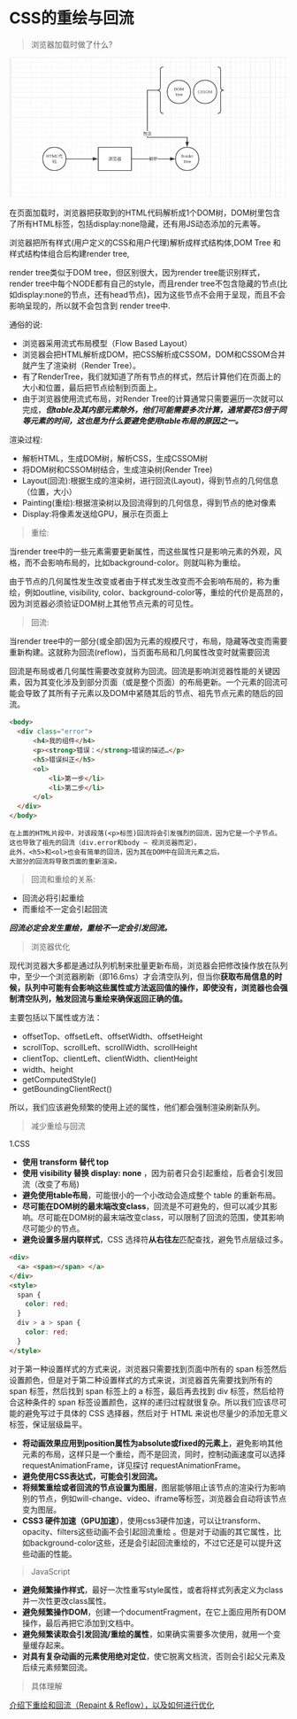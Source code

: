 # CSS的重绘与回流

> 浏览器加载时做了什么?

![css重绘与回流](images/浏览器加载过程.png)

  在页面加载时，浏览器把获取到的HTML代码解析成1个DOM树，DOM树里包含了所有HTML标签，包括display:none隐藏，还有用JS动态添加的元素等。

  浏览器把所有样式(用户定义的CSS和用户代理)解析成样式结构体,DOM Tree 和样式结构体组合后构建render tree,
  
  render tree类似于DOM tree，但区别很大，因为render tree能识别样式，render tree中每个NODE都有自己的style，而且render tree不包含隐藏的节点(比如display:none的节点，还有head节点)，因为这些节点不会用于呈现，而且不会影响呈现的，所以就不会包含到 render tree中.
    
  通俗的说: 
  + 浏览器采用流式布局模型（Flow Based Layout）
  + 浏览器会把HTML解析成DOM，把CSS解析成CSSOM，DOM和CSSOM合并就产生了渲染树（Render Tree）。
  + 有了RenderTree，我们就知道了所有节点的样式，然后计算他们在页面上的大小和位置，最后把节点绘制到页面上。
  + 由于浏览器使用流式布局，对Render Tree的计算通常只需要遍历一次就可以完成，***但table及其内部元素除外，他们可能需要多次计算，通常要花3倍于同等元素的时间，这也是为什么要避免使用table布局的原因之一。***

  渲染过程:
  + 解析HTML，生成DOM树，解析CSS，生成CSSOM树
  + 将DOM树和CSSOM树结合，生成渲染树(Render Tree)
  + Layout(回流):根据生成的渲染树，进行回流(Layout)，得到节点的几何信息（位置，大小）
  + Painting(重绘):根据渲染树以及回流得到的几何信息，得到节点的绝对像素
  + Display:将像素发送给GPU，展示在页面上

> 重绘:

  当render tree中的一些元素需要更新属性，而这些属性只是影响元素的外观，风格，而不会影响布局的，比如background-color。则就叫称为重绘。

  由于节点的几何属性发生改变或者由于样式发生改变而不会影响布局的，称为重绘，例如outline, visibility, color、background-color等，重绘的代价是高昂的，因为浏览器必须验证DOM树上其他节点元素的可见性。

> 回流:

  当render tree中的一部分(或全部)因为元素的规模尺寸，布局，隐藏等改变而需要重新构建。这就称为回流(reflow)，当页面布局和几何属性改变时就需要回流

  回流是布局或者几何属性需要改变就称为回流。回流是影响浏览器性能的关键因素，因为其变化涉及到部分页面（或是整个页面）的布局更新。一个元素的回流可能会导致了其所有子元素以及DOM中紧随其后的节点、祖先节点元素的随后的回流。

  ```html
  <body>
    <div class="error">
        <h4>我的组件</h4>
        <p><strong>错误：</strong>错误的描述…</p>
        <h5>错误纠正</h5>
        <ol>
            <li>第一步</li>
            <li>第二步</li>
        </ol>
    </div>
  </body>
  ```
    在上面的HTML片段中，对该段落(<p>标签)回流将会引发强烈的回流，因为它是一个子节点。
    这也导致了祖先的回流（div.error和body – 视浏览器而定）。
    此外，<h5>和<ol>也会有简单的回流，因为其在DOM中在回流元素之后。
    大部分的回流将导致页面的重新渲染。

> 回流和重绘的关系:

  + 回流必将引起重绘
  + 而重绘不一定会引起回流

  ***回流必定会发生重绘，重绘不一定会引发回流。***


>  浏览器优化

现代浏览器大多都是通过队列机制来批量更新布局，浏览器会把修改操作放在队列中，至少一个浏览器刷新（即16.6ms）才会清空队列，但当你**获取布局信息的时候，队列中可能有会影响这些属性或方法返回值的操作，即使没有，浏览器也会强制清空队列，触发回流与重绘来确保返回正确的值。**

主要包括以下属性或方法：

+ offsetTop、offsetLeft、offsetWidth、offsetHeight
+ scrollTop、scrollLeft、scrollWidth、scrollHeight
+ clientTop、clientLeft、clientWidth、clientHeight
+ width、height
+ getComputedStyle()
+ getBoundingClientRect()

所以，我们应该避免频繁的使用上述的属性，他们都会强制渲染刷新队列。

> 减少重绘与回流

1.CSS
  + **使用 transform 替代 top**
  + **使用 visibility 替换 display: none** ，因为前者只会引起重绘，后者会引发回流（改变了布局)
  + **避免使用table布局**，可能很小的一个小改动会造成整个 table 的重新布局。
  + **尽可能在DOM树的最末端改变class**，回流是不可避免的，但可以减少其影响。尽可能在DOM树的最末端改变class，可以限制了回流的范围，使其影响尽可能少的节点。
  + **避免设置多层内联样式**，CSS 选择符**从右往左**匹配查找，避免节点层级过多。
  ```html
  <div>
    <a> <span></span> </a>
  </div>
  <style>
    span {
      color: red;
    }
    div > a > span {
      color: red;
    }
  </style>
  ```
  对于第一种设置样式的方式来说，浏览器只需要找到页面中所有的 span 标签然后设置颜色，但是对于第二种设置样式的方式来说，浏览器首先需要找到所有的 span 标签，然后找到 span 标签上的 a 标签，最后再去找到 div 标签，然后给符合这种条件的 span 标签设置颜色，这样的递归过程就很复杂。所以我们应该尽可能的避免写过于具体的 CSS 选择器，然后对于 HTML 来说也尽量少的添加无意义标签，保证层级扁平。

  + **将动画效果应用到position属性为absolute或fixed的元素上**，避免影响其他元素的布局，这样只是一个重绘，而不是回流，同时，控制动画速度可以选择 requestAnimationFrame，详见探讨 requestAnimationFrame。
  + **避免使用CSS表达式，可能会引发回流。**
  + **将频繁重绘或者回流的节点设置为图层**，图层能够阻止该节点的渲染行为影响别的节点，例如will-change、video、iframe等标签，浏览器会自动将该节点变为图层。
  + **CSS3 硬件加速（GPU加速）**，使用css3硬件加速，可以让transform、opacity、filters这些动画不会引起回流重绘 。但是对于动画的其它属性，比如background-color这些，还是会引起回流重绘的，不过它还是可以提升这些动画的性能。

> JavaScript

+ **避免频繁操作样式**，最好一次性重写style属性，或者将样式列表定义为class并一次性更改class属性。
+ **避免频繁操作DOM**，创建一个documentFragment，在它上面应用所有DOM操作，最后再把它添加到文档中。
+ **避免频繁读取会引发回流/重绘的属性**，如果确实需要多次使用，就用一个变量缓存起来。
+ **对具有复杂动画的元素使用绝对定位**，使它脱离文档流，否则会引起父元素及后续元素频繁回流。

> 具体理解

[介绍下重绘和回流（Repaint & Reflow），以及如何进行优化](https://github.com/Advanced-Frontend/Daily-Interview-Question/issues/24)